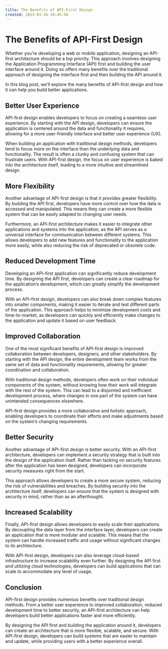 ```yaml
---
title: The Benefits of API-First Design 
created: 2023-03-26-10:45:58
---
```


# The Benefits of API-First Design

Whether you’re developing a web or mobile application, designing an API-first architecture should be a top priority. This approach involves designing the Application Programming Interface (API) first and building the user interface around it. Doing so offers many benefits over the traditional approach of designing the interface first and then building the API around it.

In this blog post, we’ll explore the many benefits of API-first design and how it can help you build better applications.

## Better User Experience

API-first design enables developers to focus on creating a seamless user experience. By starting with the API design, developers can ensure the application is centered around the data and functionality it requires, allowing for a more user-friendly interface and better user experience (UX).

When building an application with traditional design methods, developers tend to focus more on the interface than the underlying data and functionality. The result is often a clunky and confusing system that can frustrate users. With API-first design, the focus on user experience is baked into the architecture itself, leading to a more intuitive and streamlined design.

## More Flexibility

Another advantage of API-first design is that it provides greater flexibility. By building the API first, developers have more control over how the data is accessed and manipulated. This means they can create a more flexible system that can be easily adapted to changing user needs.

Furthermore, an API-first architecture makes it easier to integrate other applications and systems into the application, as the API serves as a universal interface for communication between different systems. This allows developers to add new features and functionality to the application more easily, while also reducing the risk of deprecated or obsolete code.

## Reduced Development Time

Developing an API-first application can significantly reduce development time. By designing the API first, developers can create a clear roadmap for the application’s development, which can greatly simplify the development process.

With an API-first design, developers can also break down complex features into smaller components, making it easier to iterate and test different parts of the application. This approach helps to minimize development costs and time-to-market, as developers can quickly and efficiently make changes to the application and update it based on user feedback.

## Improved Collaboration

One of the most significant benefits of API-first design is improved collaboration between developers, designers, and other stakeholders. By starting with the API design, the entire development team works from the same set of data and functionality requirements, allowing for greater coordination and collaboration.

With traditional design methods, developers often work on their individual components of the system, without knowing how their work will integrate with the rest of the system. This can lead to a disjointed and inefficient development process, where changes in one part of the system can have unintended consequences elsewhere.

API-first design provides a more collaborative and holistic approach, enabling developers to coordinate their efforts and make adjustments based on the system’s changing requirements.

## Better Security

Another advantage of API-first design is better security. With an API-first architecture, developers can implement a security strategy that is built into the design of the application itself. Rather than tacking on security features after the application has been designed, developers can incorporate security measures right from the start.

This approach allows developers to create a more secure system, reducing the risk of vulnerabilities and breaches. By building security into the architecture itself, developers can ensure that the system is designed with security in mind, rather than as an afterthought.

## Increased Scalability

Finally, API-first design allows developers to easily scale their applications. By decoupling the data layer from the interface layer, developers can create an application that is more modular and scalable. This means that the system can handle increased traffic and usage without significant changes to its architecture.

With API-first design, developers can also leverage cloud-based infrastructure to increase scalability even further. By designing the API first and utilizing cloud technologies, developers can build applications that can scale to accommodate any level of usage.

## Conclusion

API-first design provides numerous benefits over traditional design methods. From a better user experience to improved collaboration, reduced development time to better security, an API-first architecture can help developers build better applications faster and more efficiently.

By designing the API first and building the application around it, developers can create an architecture that is more flexible, scalable, and secure. With API-first design, developers can build systems that are easier to maintain and update, while providing users with a better experience overall.
